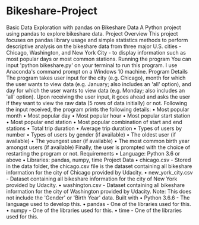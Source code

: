 # Bikeshare-Project


Basic Data Exploration with pandas on Bikeshare Data
A Python project using pandas to explore bikeshare data.
Project Overview
This project focuses on pandas library usage and simple statistics methods to perform descriptive analysis on the bikeshare data from three major U.S. cities - Chicago, Washington, and New York City - to display information such as most popular days or most common stations.
Running the program
You can input 'python bikeshare.py' on your terminal to run this program. I use Anaconda's command prompt on a Windows 10 machine.
Program Details
The program takes user input for the city (e.g. Chicago), month for which the user wants to view data (e.g. January; also includes an 'all' option), and day for which the user wants to view data (e.g. Monday; also includes an 'all' option).
Upon receiving the user input, it goes ahead and asks the user if they want to view the raw data (5 rows of data initially) or not. Following the input received, the program prints the following details:
•	Most popular month
•	Most popular day
•	Most popular hour
•	Most popular start station
•	Most popular end station
•	Most popular combination of start and end stations
•	Total trip duration
•	Average trip duration
•	Types of users by number
•	Types of users by gender (if available)
•	The oldest user (if available)
•	The youngest user (if available)
•	The most common birth year amongst users (if available)
Finally, the user is prompted with the choice of restarting the program or not.
Requirements
•	Language: Python 3.6 or above
•	Libraries: pandas, numpy, time
Project Data
•	chicago.csv - Stored in the data folder, the chicago.csv file is the dataset containing all bikeshare information for the city of Chicago provided by Udacity.
•	new_york_city.csv - Dataset containing all bikeshare information for the city of New York provided by Udacity.
•	washington.csv - Dataset containing all bikeshare information for the city of Washington provided by Udacity. Note: This does not include the 'Gender' or 'Birth Year' data.
Built with
•	Python 3.6.6 - The language used to develop this.
•	pandas - One of the libraries used for this.
•	numpy - One of the libraries used for this.
•	time - One of the libraries used for this.
